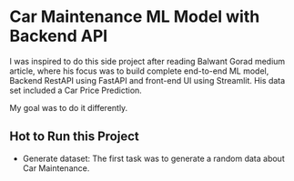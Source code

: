 # Car Maintenance ML Model with Backend API
I was inspired to do this side project after reading Balwant Gorad medium article, where his focus was to build complete end-to-end ML model, Backend RestAPI using FastAPI and front-end UI using Streamlit. His data set included a Car Price Prediction. 

My goal was to do it differently.

## Hot to Run this Project
* Generate dataset: The first task was to generate a random data about Car Maintenance.


